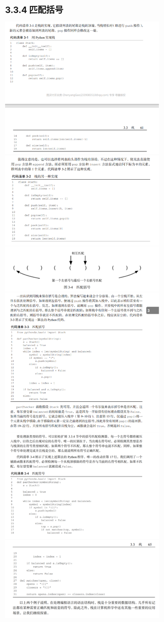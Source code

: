 # 3.3.4 匹配括号

![](https://github.com/Wangxinqian/Andy-s-Learning-SpaCE/blob/main/LeetCode/Image/%E6%A0%88%E7%9A%84%E5%AE%9E%E7%8E%B01.PNG)
![](https://github.com/Wangxinqian/Andy-s-Learning-SpaCE/blob/main/LeetCode/Image/%E6%A0%88%E7%9A%84%E5%AE%9E%E7%8E%B02.PNG)
![](https://github.com/Wangxinqian/Andy-s-Learning-SpaCE/blob/main/LeetCode/Image/%E6%8D%95%E8%8E%B7.PNG)
![](https://github.com/Wangxinqian/Andy-s-Learning-SpaCE/blob/main/LeetCode/Image/%E6%8B%AC%E5%8F%B7%E5%8C%B9%E9%85%8D.PNG)
![](https://github.com/Wangxinqian/Andy-s-Learning-SpaCE/blob/main/LeetCode/Image/%E6%8B%AC%E5%8F%B7%E5%8C%B9%E9%85%8D2.PNG)
![](https://github.com/Wangxinqian/Andy-s-Learning-SpaCE/blob/main/LeetCode/Image/%E6%8B%AC%E5%8F%B7%E5%8C%B9%E9%85%8D3.PNG)

